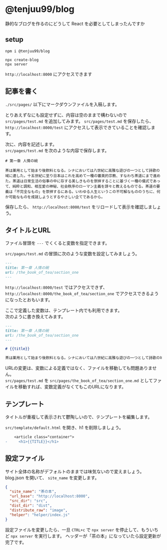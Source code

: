 # @tenjuu99/blog

静的なブログを作るのにどうして React を必要としてしまったんですか

## setup

```
npm i @tenjuu99/blog
```

```
npx create-blog
npx server
```

`http://localhost:8000` にアクセスできます

## 記事を書く

`./src/pages/` 以下にマークダウンファイルを入稿します。

とりあえずなにも設定せずに、内容は空のままで構わないので `src/pages/test.md` を追加してみます。
`src/pages/test.md` を保存したら、 `http://localhost:8000/test` にアクセスして表示できていることを確認します。

次に、内容を記述します。  
`src/pages/test.md` を次のような内容で保存します。

```
# 第一章 人情の碗

茶は薬用として始まり後飲料となる。シナにおいては八世紀に高雅な遊びの一つとして詩歌の域に達した。十五世紀に至り日本はこれを高めて一種の審美的宗教、すなわち茶道にまで進めた。茶道は日常生活の俗事の中に存する美しきものを崇拝することに基づく一種の儀式であって、純粋と調和、相互愛の神秘、社会秩序のローマン主義を諄々と教えるものでる。茶道の要義は「不完全なもの」を崇拝するにある。いわゆる人生というこの不可解なもののうちに、何か可能なものを成就しようとするやさしい企てであるから。
```

保存したら、 `http://localhost:8000/test` をリロードして表示を確認しましょう。

## タイトルとURL

ファイル冒頭を `---` でくくると変数を指定できます。  

`src/pages/test.md` の冒頭に次のような変数を設定してみましょう。

```markdown
---
title: 第一章 人情の碗
url: /the_book_of_tea/section_one
---
```

`http://localhost:8000/test` ではアクセスできず、 `http://localhost:8000/the_book_of_tea/section_one` でアクセスできるようになったとおもいます。

ここで定義した変数は、テンプレート内でも利用できます。  
次のように書き換えてみます。


```markdown
---
title: 第一章 人情の碗
url: /the_book_of_tea/section_one
---

# {{title}}

茶は薬用として始まり後飲料となる。シナにおいては八世紀に高雅な遊びの一つとして詩歌の域に達した。十五世紀に至り日本はこれを高めて一種の審美的宗教、すなわち茶道にまで進めた。茶道は日常生活の俗事の中に存する美しきものを崇拝することに基づく一種の儀式であって、純粋と調和、相互愛の神秘、社会秩序のローマン主義を諄々と教えるものでる。茶道の要義は「不完全なもの」を崇拝するにある。いわゆる人生というこの不可解なもののうちに、何か可能なものを成就しようとするやさしい企てであるから。
```

URLの変更は、変数による定義ではなく、ファイルを移動しても問題ありません。  
`src/pages/test.md` を `src/pages/the_book_of_tea/section_one.md` としてファイルを移動すれば、変数定義がなくてもこのURLになります。

## テンプレート

タイトルが重複して表示されて鬱陶しいので、テンプレートを編集します。

`src/template/default.html` を開き、h1 を削除しましょう。

```diff
    <article class="container">
-     <h1>{{TITLE}}</h1>
```

## 設定ファイル

サイト全体の名称がデフォルトのままでは味気ないので変えましょう。
blog.json を開いて、 `site_name` を変更します。

```json
{
  "site_name": "茶の本",
  "url_base": "http://localhost:8000",
  "src_dir": "src",
  "dist_dir": "dist",
  "distribute_raw": "image",
  "helper": "helper/index.js"
}
```

設定ファイルを変更したら、一旦 `CTRL+c` で `npx server` を停止して、もういちど `npx server` を実行します。
ヘッダーが「茶の本」になっていたら設定更新が完了です。
